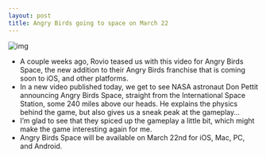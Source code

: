 ```yaml
---
layout: post
title: Angry Birds going to space on March 22
---
```

![img](http://media.idownloadblog.com/wp-content/uploads/2012/02/Angry-Birds-Space.jpg)
* A couple weeks ago, Rovio teased us with this video for Angry Birds Space, the new addition to their Angry Birds franchise that is coming soon to iOS, and other platforms.
* In a new video published today, we get to see NASA astronaut Don Pettit announcing Angry Birds Space, straight from the International Space Station, some 240 miles above our heads. He explains the physics behind the game, but also gives us a sneak peak at the gameplay…
* I’m glad to see that they spiced up the gameplay a little bit, which might make the game interesting again for me.
* Angry Birds Space will be available on March 22nd for iOS, Mac, PC, and Android.

